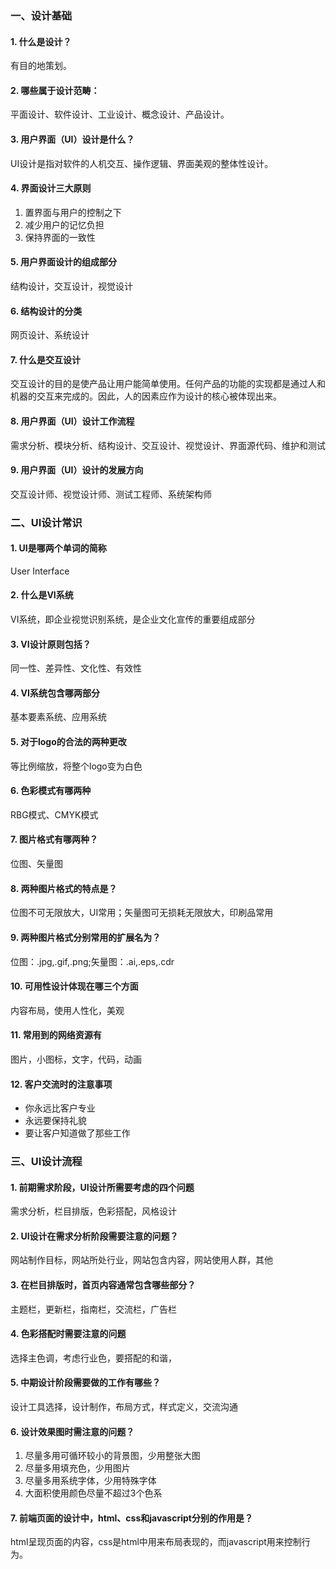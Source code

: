 ### 一、设计基础
#### 1. 什么是设计？
有目的地策划。
#### 2. 哪些属于设计范畴：
平面设计、软件设计、工业设计、概念设计、产品设计。
#### 3. 用户界面（UI）设计是什么？
UI设计是指对软件的人机交互、操作逻辑、界面美观的整体性设计。
#### 4. 界面设计三大原则
1. 置界面与用户的控制之下
2. 减少用户的记忆负担 
3. 保持界面的一致性
#### 5. 用户界面设计的组成部分
结构设计，交互设计，视觉设计
#### 6. 结构设计的分类
网页设计、系统设计
#### 7. 什么是交互设计
交互设计的目的是使产品让用户能简单使用。任何产品的功能的实现都是通过人和机器的交互来完成的。因此，人的因素应作为设计的核心被体现出来。
#### 8. 用户界面（UI）设计工作流程
需求分析、模块分析、结构设计、交互设计、视觉设计、界面源代码、维护和测试
#### 9. 用户界面（UI）设计的发展方向
交互设计师、视觉设计师、测试工程师、系统架构师

### 二、UI设计常识
#### 1. UI是哪两个单词的简称
User Interface
#### 2. 什么是VI系统
VI系统，即企业视觉识别系统，是企业文化宣传的重要组成部分
#### 3. VI设计原则包括？
同一性、差异性、文化性、有效性
#### 4. VI系统包含哪两部分
基本要素系统、应用系统
#### 5. 对于logo的合法的两种更改
等比例缩放，将整个logo变为白色
#### 6. 色彩模式有哪两种
RBG模式、CMYK模式
#### 7. 图片格式有哪两种？
位图、矢量图
#### 8. 两种图片格式的特点是？
位图不可无限放大，UI常用；矢量图可无损耗无限放大，印刷品常用
#### 9. 两种图片格式分别常用的扩展名为？
位图：.jpg,.gif,.png;矢量图：.ai,.eps,.cdr
#### 10.	可用性设计体现在哪三个方面
内容布局，使用人性化，美观
#### 11.	常用到的网络资源有
图片，小图标，文字，代码，动画
#### 12.	客户交流时的注意事项
* 你永远比客户专业
* 永远要保持礼貌
* 要让客户知道做了那些工作

### 三、UI设计流程
#### 1. 前期需求阶段，UI设计所需要考虑的四个问题
需求分析，栏目排版，色彩搭配，风格设计
#### 2. UI设计在需求分析阶段需要注意的问题？
网站制作目标，网站所处行业，网站包含内容，网站使用人群，其他
#### 3. 在栏目排版时，首页内容通常包含哪些部分？
主题栏，更新栏，指南栏，交流栏，广告栏
#### 4. 色彩搭配时需要注意的问题
选择主色调，考虑行业色，要搭配的和谐，
#### 5. 中期设计阶段需要做的工作有哪些？
设计工具选择，设计制作，布局方式，样式定义，交流沟通
#### 6. 设计效果图时需注意的问题？
1. 尽量多用可循环较小的背景图，少用整张大图
2. 尽量多用填充色，少用图片
3. 尽量多用系统字体，少用特殊字体
4. 大面积使用颜色尽量不超过3个色系
#### 7. 前端页面的设计中，html、css和javascript分别的作用是？
html呈现页面的内容，css是html中用来布局表现的，而javascript用来控制行为。
